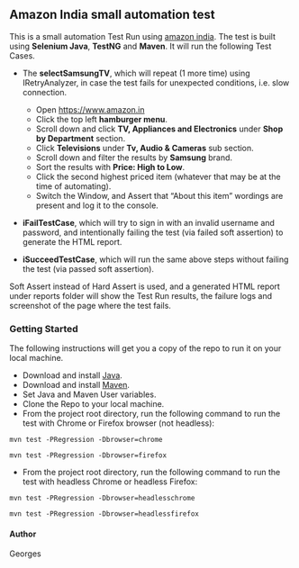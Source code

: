 ## Amazon India small automation test

This is a small automation Test Run using [amazon india](https://amazon.in). The test is built using **Selenium Java**, **TestNG** and **Maven**. It will run the following Test Cases.

+ The **selectSamsungTV**, which will repeat (1 more time) using IRetryAnalyzer, in case the test fails for unexpected conditions, i.e. slow connection.

  - Open https://www.amazon.in
  - Click the top left **hamburger menu**.
  - Scroll down and click **TV, Appliances and Electronics** under **Shop by Department** section.
  - Click **Televisions** under **Tv, Audio & Cameras** sub section.
  - Scroll down and filter the results by **Samsung** brand.
  - Sort the results with **Price: High to Low**.
  - Click the second highest priced item (whatever that may be at the time of automating).
  - Switch the Window, and Assert that “About this item” wordings are present and log it to the console.

+ **iFailTestCase**, which will try to sign in with an invalid username and password, and intentionally failing the test (via failed soft assertion) to generate the HTML report.

+ **iSucceedTestCase**, which will run the same above steps without failing the test (via passed soft assertion).

Soft Assert instead of Hard Assert is used, and a generated HTML report under reports folder will show the Test Run results, the failure logs and screenshot of the page where the test fails.

### Getting Started
The following instructions will get you a copy of the repo to run it on your local machine.

- Download and install [Java](https://www.oracle.com/java/technologies/downloads/).
- Download and install [Maven](https://maven.apache.org/download.cgi).
- Set Java and Maven User variables.
- Clone the Repo to your local machine.
- From the project root directory, run the following command to run the test with Chrome or Firefox browser (not headless):
```
mvn test -PRegression -Dbrowser=chrome
```

```
mvn test -PRegression -Dbrowser=firefox
```
- From the project root directory, run the following command to run the test with headless Chrome or headless Firefox:
```
mvn test -PRegression -Dbrowser=headlesschrome
```
```
mvn test -PRegression -Dbrowser=headlessfirefox
```

#### Author

Georges
